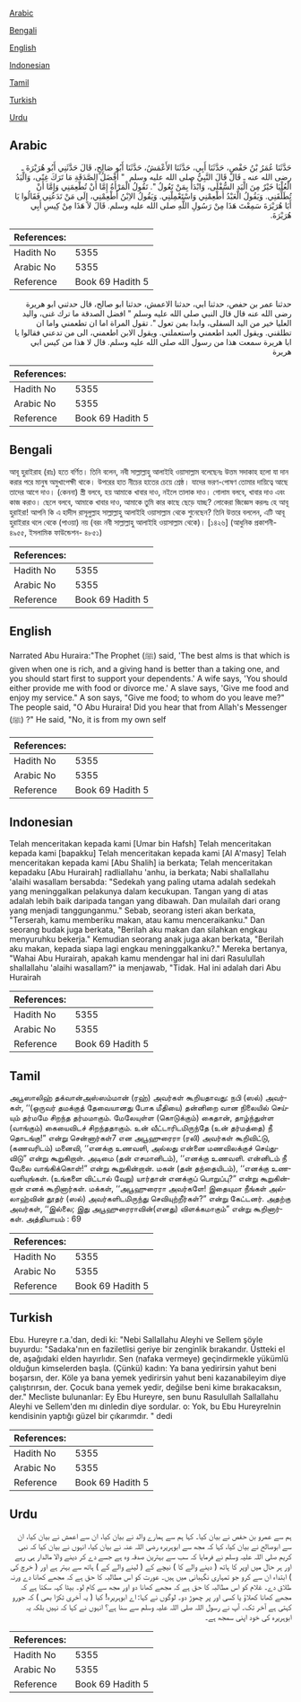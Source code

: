 [Arabic](#arabic)

[Bengali](#bengali)

[English](#english)

[Indonesian](#indonesian)

[Tamil](#tamil)

[Turkish](#turkish)

[Urdu](#urdu)

## Arabic


<div dir="rtl" lang="ar" style={{fontSize:'larger',backgroundColor:'#f8f9fa',padding:20}}>
حَدَّثَنَا عُمَرُ بْنُ حَفْصٍ، حَدَّثَنَا أَبِي، حَدَّثَنَا الأَعْمَشُ، حَدَّثَنَا أَبُو صَالِحٍ، قَالَ حَدَّثَنِي أَبُو هُرَيْرَةَ ـ رضى الله عنه ـ قَالَ قَالَ النَّبِيُّ صلى الله عليه وسلم ‏ "‏ أَفْضَلُ الصَّدَقَةِ مَا تَرَكَ غِنًى، وَالْيَدُ الْعُلْيَا خَيْرٌ مِنَ الْيَدِ السُّفْلَى، وَابْدَأْ بِمَنْ تَعُولُ ‏"‏‏.‏ تَقُولُ الْمَرْأَةُ إِمَّا أَنْ تُطْعِمَنِي وَإِمَّا أَنْ تُطَلِّقَنِي‏.‏ وَيَقُولُ الْعَبْدُ أَطْعِمْنِي وَاسْتَعْمِلْنِي‏.‏ وَيَقُولُ الاِبْنُ أَطْعِمْنِي، إِلَى مَنْ تَدَعُنِي فَقَالُوا يَا أَبَا هُرَيْرَةَ سَمِعْتَ هَذَا مِنْ رَسُولِ اللَّهِ صلى الله عليه وسلم‏.‏ قَالَ لاَ هَذَا مِنْ كِيسِ أَبِي هُرَيْرَةَ‏.‏
</div>
<div style={{backgroundColor:'#f8f9fa',padding:20, marginBottom: 10}}><table> <thead> <tr> <th>References:</th> <th></th> </tr> </thead> <tbody><tr><td>Hadith No</td><td>5355</td></tr><tr><td>Arabic No</td><td>5355</td></tr><tr><td>Reference</td><td>Book 69 Hadith 5</td></tr></tbody></table></div>


<div dir="rtl" lang="ar" style={{fontSize:'larger',backgroundColor:'#f8f9fa',padding:20}}>
حدثنا عمر بن حفص، حدثنا ابي، حدثنا الاعمش، حدثنا ابو صالح، قال حدثني ابو هريرة رضى الله عنه قال قال النبي صلى الله عليه وسلم " افضل الصدقة ما ترك غنى، واليد العليا خير من اليد السفلى، وابدا بمن تعول ". تقول المراة اما ان تطعمني واما ان تطلقني. ويقول العبد اطعمني واستعملني. ويقول الابن اطعمني، الى من تدعني فقالوا يا ابا هريرة سمعت هذا من رسول الله صلى الله عليه وسلم. قال لا هذا من كيس ابي هريرة
</div>
<div style={{backgroundColor:'#f8f9fa',padding:20, marginBottom: 10}}><table> <thead> <tr> <th>References:</th> <th></th> </tr> </thead> <tbody><tr><td>Hadith No</td><td>5355</td></tr><tr><td>Arabic No</td><td>5355</td></tr><tr><td>Reference</td><td>Book 69 Hadith 5</td></tr></tbody></table></div>

## Bengali


<div dir="ltr" lang="bn" style={{fontSize:'larger',backgroundColor:'#f8f9fa',padding:20}}>
আবূ হুরাইরাহ (রাঃ) হতে বর্ণিত। তিনি বলেন, নবী সাল্লাল্লাহু আলাইহি ওয়াসাল্লাম বলেছেনঃ উত্তম সদাকাহ হলো যা দান করার পরে মানুষ অমুখাপেক্ষী থাকে। উপরের হাত নীচের হাতের চেয়ে শ্রেষ্ঠ। যাদের ভরণ-পোষণ তোমার দায়িত্বে আছে তাদের আগে দাও। (কেননা) স্ত্রী বলবে, হয় আমাকে খাবার দাও, নইলে তালাক দাও। গোলাম বলবে, খাবার দাও এবং কাজ করাও। ছেলে বলবে, আমাকে খাবার দাও, আমাকে তুমি কার কাছে ছেড়ে যাচ্ছ? লোকেরা জিজ্ঞেস করলঃ হে আবূ হুরাইরা! আপনি কি এ হাদীস রাসূলুল্লাহ সাল্লাল্লাহু আলাইহি ওয়াসাল্লাম থেকে শুনেছেন? তিনি উত্তরে বললেন, এটি আবূ হুরাইরার থলে থেকে (পাওয়া) নয় (বরং নবী সাল্লাল্লাহু আলাইহি ওয়াসাল্লাম থেকে)। [১৪২৬] (আধুনিক প্রকাশনী- ৪৯৫৫, ইসলামিক ফাউন্ডেশন- ৪৮৫১)
</div>
<div style={{backgroundColor:'#f8f9fa',padding:20, marginBottom: 10}}><table> <thead> <tr> <th>References:</th> <th></th> </tr> </thead> <tbody><tr><td>Hadith No</td><td>5355</td></tr><tr><td>Arabic No</td><td>5355</td></tr><tr><td>Reference</td><td>Book 69 Hadith 5</td></tr></tbody></table></div>

## English


<div dir="ltr" lang="en" style={{fontSize:'larger',backgroundColor:'#f8f9fa',padding:20}}>
Narrated Abu Huraira:"The Prophet (ﷺ) said, 'The best alms is that which is given when one is rich, and a giving hand is better than a taking one, and you should start first to support your dependents.' A wife says, 'You should either provide me with food or divorce me.' A slave says, 'Give me food and enjoy my service." A son says, "Give me food; to whom do you leave me?" The people said, "O Abu Huraira! Did you hear that from Allah's Messenger (ﷺ) ?" He said, "No, it is from my own self
</div>
<div style={{backgroundColor:'#f8f9fa',padding:20, marginBottom: 10}}><table> <thead> <tr> <th>References:</th> <th></th> </tr> </thead> <tbody><tr><td>Hadith No</td><td>5355</td></tr><tr><td>Arabic No</td><td>5355</td></tr><tr><td>Reference</td><td>Book 69 Hadith 5</td></tr></tbody></table></div>

## Indonesian


<div dir="ltr" lang="id" style={{fontSize:'larger',backgroundColor:'#f8f9fa',padding:20}}>
Telah menceritakan kepada kami [Umar bin Hafsh] Telah menceritakan kepada kami [bapakku] Telah menceritakan kepada kami [Al A'masy] Telah menceritakan kepada kami [Abu Shalih] ia berkata; Telah menceritakan kepadaku [Abu Hurairah] radliallahu 'anhu, ia berkata; Nabi shallallahu 'alaihi wasallam bersabda: "Sedekah yang paling utama adalah sedekah yang meninggalkan pelakunya dalam kecukupan. Tangan yang di atas adalah lebih baik daripada tangan yang dibawah. Dan mulailah dari orang yang menjadi tanggunganmu." Sebab, seorang isteri akan berkata, "Terserah, kamu memberiku makan, atau kamu menceraikanku." Dan seorang budak juga berkata, "Berilah aku makan dan silahkan engkau menyuruhku bekerja." Kemudian seorang anak juga akan berkata, "Berilah aku makan, kepada siapa lagi engkau meninggalkanku?." Mereka bertanya, "Wahai Abu Hurairah, apakah kamu mendengar hal ini dari Rasulullah shallallahu 'alaihi wasallam?" ia menjawab, "Tidak. Hal ini adalah dari Abu Hurairah
</div>
<div style={{backgroundColor:'#f8f9fa',padding:20, marginBottom: 10}}><table> <thead> <tr> <th>References:</th> <th></th> </tr> </thead> <tbody><tr><td>Hadith No</td><td>5355</td></tr><tr><td>Arabic No</td><td>5355</td></tr><tr><td>Reference</td><td>Book 69 Hadith 5</td></tr></tbody></table></div>

## Tamil


<div dir="ltr" lang="ta" style={{fontSize:'larger',backgroundColor:'#f8f9fa',padding:20}}>
அபூஸாலிஹ் தக்வான்அஸ்ஸம்மான் (ரஹ்) அவர்கள் கூறியதாவது: நபி (ஸல்) அவர்கள், ‘‘(ஒருவர் தமக்குத் தேவையானது போக மீதியை) தன்னிறை வான நிலையில் செய்யும் தர்மமே சிறந்த தர்மமாகும். மேலேயுள்ள (கொடுக்கும்) கைதான், தாழ்ந்துள்ள (வாங்கும்) கையைவிடச் சிறந்ததாகும். உன் வீட்டாரிடமிருந்தே (உன் தர்மத்தை) நீ தொடங்கு!” என்று சென்னார்கள்7 என அபூஹுரைரா (ரலி) அவர்கள் கூறிவிட்டு, (கணவரிடம்) மனைவி, ‘‘எனக்கு உணவளி, அல்லது என்னை மணவிலக்குச் செய்துவிடு” என்று கூறுகிறாள். அடிமை (தன் எசமானிடம்), ‘‘எனக்கு உணவளி. என்னிடம் நீ வேலை வாங்கிக்கொள்!” என்று கூறுகின்றான். மகன் (தன் தந்தையிடம்), ‘‘எனக்கு உணவளியுங்கள். (உங்களை விட்டால் வேறு) யார்தான் எனக்குப் பொறுப்பு?” என்று கூறுகின்றான் எனக் கூறினார்கள். மக்கள், ‘‘அபூஹுரைரா அவர்களே! இதையுமா நீங்கள் அல்லாஹ்வின் தூதர் (ஸல்) அவர்களிடமிருந்து செவியுற்றீர்கள்?” என்று கேட்டனர். அதற்கு அவர்கள், ‘‘இல்லை; இது அபூஹுரைராவின்(எனது) விளக்கமாகும்” என்று கூறினார்கள். அத்தியாயம் : 69
</div>
<div style={{backgroundColor:'#f8f9fa',padding:20, marginBottom: 10}}><table> <thead> <tr> <th>References:</th> <th></th> </tr> </thead> <tbody><tr><td>Hadith No</td><td>5355</td></tr><tr><td>Arabic No</td><td>5355</td></tr><tr><td>Reference</td><td>Book 69 Hadith 5</td></tr></tbody></table></div>

## Turkish


<div dir="ltr" lang="tr" style={{fontSize:'larger',backgroundColor:'#f8f9fa',padding:20}}>
Ebu. Hureyre r.a.'dan, dedi ki: "Nebi Sallallahu Aleyhi ve Sellem şöyle buyurdu: "Sadaka'nın en faziletlisi geriye bir zenginlik bırakandır. Üstteki el de, aşağıdaki elden hayırlıdır. Sen (nafaka vermeye) geçindirmekle yükümlü olduğun kimselerden başla. (Çünkü) kadın: Ya bana yedirirsin yahut beni boşarsın, der. Köle ya bana yemek yedirirsin yahut beni kazanabileyim diye çalıştırırsın, der. Çocuk bana yemek yedir, değilse beni kime bırakacaksın, der." Mecliste bulunanlar: Ey Ebu Hureyre, sen bunu Rasulullah Sallallahu Aleyhi ve Sellem'den mı dinledin diye sordular. o: Yok, bu Ebu Hureyrelnin kendisinin yaptığı güzel bir çıkarımdır. " dedi
</div>
<div style={{backgroundColor:'#f8f9fa',padding:20, marginBottom: 10}}><table> <thead> <tr> <th>References:</th> <th></th> </tr> </thead> <tbody><tr><td>Hadith No</td><td>5355</td></tr><tr><td>Arabic No</td><td>5355</td></tr><tr><td>Reference</td><td>Book 69 Hadith 5</td></tr></tbody></table></div>

## Urdu


<div dir="rtl" lang="ur" style={{fontSize:'larger',backgroundColor:'#f8f9fa',padding:20}}>
ہم سے عمرو بن حفص نے بیان کیا۔ کہا ہم سے ہمارے والد نے بیان کیا، ان سے اعمش نے بیان کیا، ان سے ابوصالح نے بیان کیا، کہا کہ مجھ سے ابوہریرہ رضی اللہ عنہ نے بیان کیا، انہوں نے بیان کیا کہ نبی کریم صلی اللہ علیہ وسلم نے فرمایا کہ سب سے بہترین صدقہ وہ ہے جسے دے کر دینے والا مالدار ہی رہے اور ہر حال میں اوپر کا ہاتھ ( دینے والے کا ) نیچے کے ( لینے والے کے ) ہاتھ سے بہتر ہے اور ( خرچ کی ) ابتداء ان سے کرو جو تمہاری نگہبانی میں ہیں۔ عورت کو اس مطالبہ کا حق ہے کہ مجھے کھانا دے ورنہ طلاق دے۔ غلام کو اس مطالبہ کا حق ہے کہ مجھے کھانا دو اور مجھ سے کام لو۔ بیٹا کہہ سکتا ہے کہ مجھے کھانا کھلاؤ یا کسی اور پر چھوڑ دو۔ لوگوں نے کہا: اے ابوہریرہ! کیا ( یہ آخری ٹکڑا بھی ) کہ جورو کہتی ہے آخر تک۔ آپ نے رسول اللہ صلی اللہ علیہ وسلم سے سنا ہے؟ انہوں نے کہا کہ نہیں بلکہ یہ ابوہریرہ کی خود اپنی سمجھ ہے۔
</div>
<div style={{backgroundColor:'#f8f9fa',padding:20, marginBottom: 10}}><table> <thead> <tr> <th>References:</th> <th></th> </tr> </thead> <tbody><tr><td>Hadith No</td><td>5355</td></tr><tr><td>Arabic No</td><td>5355</td></tr><tr><td>Reference</td><td>Book 69 Hadith 5</td></tr></tbody></table></div>